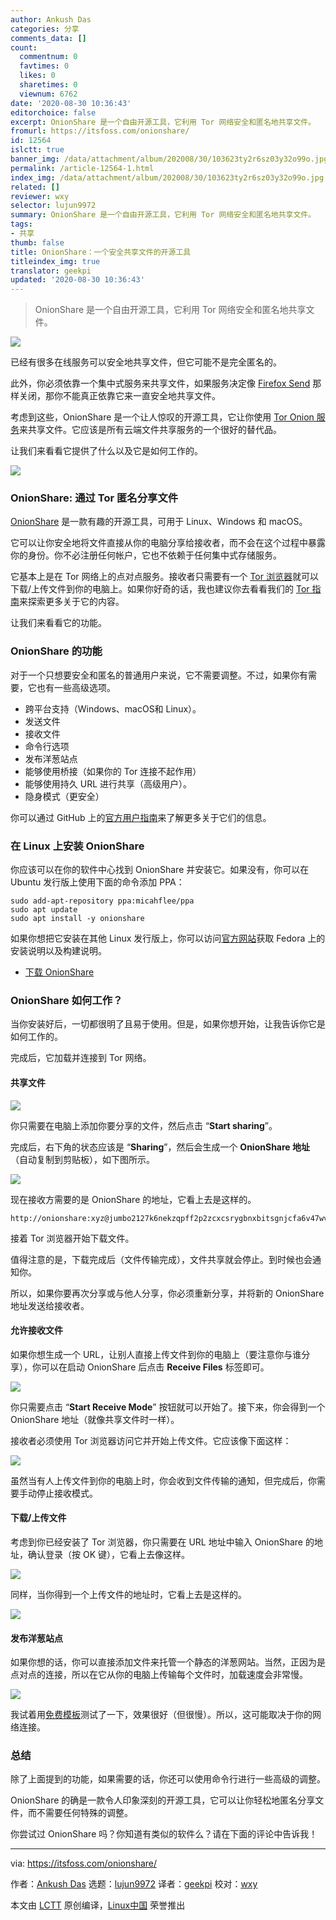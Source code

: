 ```yaml
---
author: Ankush Das
categories: 分享
comments_data: []
count:
  commentnum: 0
  favtimes: 0
  likes: 0
  sharetimes: 0
  viewnum: 6762
date: '2020-08-30 10:36:43'
editorchoice: false
excerpt: OnionShare 是一个自由开源工具，它利用 Tor 网络安全和匿名地共享文件。
fromurl: https://itsfoss.com/onionshare/
id: 12564
islctt: true
banner_img: /data/attachment/album/202008/30/103623ty2r6sz03y32o99o.jpg
permalink: /article-12564-1.html
index_img: /data/attachment/album/202008/30/103623ty2r6sz03y32o99o.jpg.thumb.jpg
related: []
reviewer: wxy
selector: lujun9972
summary: OnionShare 是一个自由开源工具，它利用 Tor 网络安全和匿名地共享文件。
tags:
- 共享
thumb: false
title: OnionShare：一个安全共享文件的开源工具
titleindex_img: true
translator: geekpi
updated: '2020-08-30 10:36:43'
---
```



> 
> OnionShare 是一个自由开源工具，它利用 Tor 网络安全和匿名地共享文件。
> 
> 
> 


![](/data/attachment/album/202008/30/103623ty2r6sz03y32o99o.jpg)


已经有很多在线服务可以安全地共享文件，但它可能不是完全匿名的。


此外，你必须依靠一个集中式服务来共享文件，如果服务决定像 [Firefox Send](https://itsfoss.com/firefox-send/) 那样关闭，那你不能真正依靠它来一直安全地共享文件。


考虑到这些，OnionShare 是一个让人惊叹的开源工具，它让你使用 [Tor Onion 服务](https://community.torproject.org/onion-services/)来共享文件。它应该是所有云端文件共享服务的一个很好的替代品。


让我们来看看它提供了什么以及它是如何工作的。


![](/data/attachment/album/202008/30/103646zsdms5282x2hbbt3.jpg)


### OnionShare: 通过 Tor 匿名分享文件


[OnionShare](https://onionshare.org/) 是一款有趣的开源工具，可用于 Linux、Windows 和 macOS。


它可以让你安全地将文件直接从你的电脑分享给接收者，而不会在这个过程中暴露你的身份。你不必注册任何帐户，它也不依赖于任何集中式存储服务。


它基本上是在 Tor 网络上的点对点服务。接收者只需要有一个 [Tor 浏览器](https://itsfoss.com/install-tar-browser-linux/)就可以下载/上传文件到你的电脑上。如果你好奇的话，我也建议你去看看我们的 [Tor 指南](https://itsfoss.com/tor-guide/)来探索更多关于它的内容。


让我们来看看它的功能。


### OnionShare 的功能


对于一个只想要安全和匿名的普通用户来说，它不需要调整。不过，如果你有需要，它也有一些高级选项。


* 跨平台支持（Windows、macOS和 Linux）。
* 发送文件
* 接收文件
* 命令行选项
* 发布洋葱站点
* 能够使用桥接（如果你的 Tor 连接不起作用）
* 能够使用持久 URL 进行共享（高级用户）。
* 隐身模式（更安全）


你可以通过 GitHub 上的[官方用户指南](https://github.com/micahflee/onionshare/wiki)来了解更多关于它们的信息。


### 在 Linux 上安装 OnionShare


你应该可以在你的软件中心找到 OnionShare 并安装它。如果没有，你可以在 Ubuntu 发行版上使用下面的命令添加 PPA：



```
sudo add-apt-repository ppa:micahflee/ppa
sudo apt update
sudo apt install -y onionshare

```

如果你想把它安装在其他 Linux 发行版上，你可以访问[官方网站](https://onionshare.org/)获取 Fedora 上的安装说明以及构建说明。


* [下载 OnionShare](https://onionshare.org/)


### OnionShare 如何工作？


当你安装好后，一切都很明了且易于使用。但是，如果你想开始，让我告诉你它是如何工作的。


完成后，它加载并连接到 Tor 网络。


#### 共享文件


![](/data/attachment/album/202008/30/103649v000cmrmcqmrc0me.png)


你只需要在电脑上添加你要分享的文件，然后点击 “**Start sharing**”。


完成后，右下角的状态应该是 “**Sharing**”，然后会生成一个 **OnionShare 地址**（自动复制到剪贴板），如下图所示。


![](/data/attachment/album/202008/30/103652rqsbo3ba4m4rfhs4.jpg)


现在接收方需要的是 OnionShare 的地址，它看上去是这样的。



```
http://onionshare:xyz@jumbo2127k6nekzqpff2p2zcxcsrygbnxbitsgnjcfa6v47wvyd.onion

```

接着 Tor 浏览器开始下载文件。


值得注意的是，下载完成后（文件传输完成），文件共享就会停止。到时候也会通知你。


所以，如果你要再次分享或与他人分享，你必须重新分享，并将新的 OnionShare 地址发送给接收者。


#### 允许接收文件


如果你想生成一个 URL，让别人直接上传文件到你的电脑上（要注意你与谁分享），你可以在启动 OnionShare 后点击 **Receive Files** 标签即可。


![](/data/attachment/album/202008/30/103653pbbgc44b5b3c5wz9.jpg)


你只需要点击 “**Start Receive Mode**” 按钮就可以开始了。接下来，你会得到一个 OnionShare 地址（就像共享文件时一样）。


接收者必须使用 Tor 浏览器访问它并开始上传文件。它应该像下面这样：


![](/data/attachment/album/202008/30/103655t5hwpog3kkhpzaw6.jpg)


虽然当有人上传文件到你的电脑上时，你会收到文件传输的通知，但完成后，你需要手动停止接收模式。


#### 下载/上传文件


考虑到你已经安装了 Tor 浏览器，你只需要在 URL 地址中输入 OnionShare 的地址，确认登录（按 OK 键），它看上去像这样。


![](/data/attachment/album/202008/30/103656vo2e5boolm59m9dt.jpg)


同样，当你得到一个上传文件的地址时，它看上去是这样的。


![](/data/attachment/album/202008/30/103658nkkd5h9gb9rnxqph.jpg)


#### 发布洋葱站点


如果你想的话，你可以直接添加文件来托管一个静态的洋葱网站。当然，正因为是点对点的连接，所以在它从你的电脑上传输每个文件时，加载速度会非常慢。


![](/data/attachment/album/202008/30/103659zp5vnp6o8p7p6pzh.jpg)


我试着用[免费模板](https://www.styleshout.com/free-templates/kards/)测试了一下，效果很好（但很慢）。所以，这可能取决于你的网络连接。


### 总结


除了上面提到的功能，如果需要的话，你还可以使用命令行进行一些高级的调整。


OnionShare 的确是一款令人印象深刻的开源工具，它可以让你轻松地匿名分享文件，而不需要任何特殊的调整。


你尝试过 OnionShare 吗？你知道有类似的软件么？请在下面的评论中告诉我！




---


via: <https://itsfoss.com/onionshare/>


作者：[Ankush Das](https://itsfoss.com/author/ankush/) 选题：[lujun9972](https://github.com/lujun9972) 译者：[geekpi](https://github.com/geekpi) 校对：[wxy](https://github.com/wxy)


本文由 [LCTT](https://github.com/LCTT/TranslateProject) 原创编译，[Linux中国](https://linux.cn/) 荣誉推出